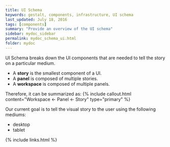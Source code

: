 ```yaml
---
title: UI Schema
keywords: gestalt, components, infrastructure, UI schema
last_updated: July 18, 2016
tags: [components]
summary: "Provide an overview of the UI schema"
sidebar: mydoc_sidebar
permalink: mydoc_schema_ui.html
folder: mydoc
---
```


UI Schema breaks down the UI components that are needed to tell the story on a particular medium.

* A **story** is the smallest component of a UI.
* A **panel** is composed of multiple stories.
* A **workspace** is composed of multiple panels.

Therefore, it can be summarized as:
{% include callout.html content="Workspace <- Panel <- Story" type="primary" %}

Our current goal is to tell the visual story to the user using the following mediums:

* desktop
* tablet

{% include links.html %}
